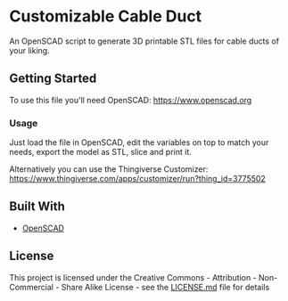 # Customizable Cable Duct

An OpenSCAD script to generate 3D printable STL files for cable ducts of your liking. 

## Getting Started

To use this file you'll need OpenSCAD: https://www.openscad.org

### Usage

Just load the file in OpenSCAD, edit the variables on top to match your needs, export the model as STL,
slice and print it. 

Alternatively you can use the Thingiverse Customizer: https://www.thingiverse.com/apps/customizer/run?thing_id=3775502

## Built With

* [OpenSCAD](https://www.openscad.org/)

## License

This project is licensed under the Creative Commons - Attribution - Non-Commercial - Share Alike License - 
see the [LICENSE.md](LICENSE.md) file for details

